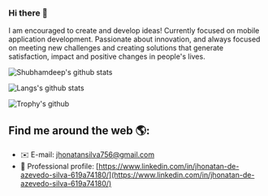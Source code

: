 ### Hi there 👋

I am encouraged to create and develop ideas! Currently focused on mobile application development.
Passionate about innovation, and always focused on meeting new challenges and creating solutions that generate satisfaction, impact and positive changes in people's lives.

![Shubhamdeep's github stats](https://github-readme-stats.vercel.app/api?username=JhonatanAzevedo&show_icons=true&hide_border=true)

![Langs's github stats](https://github-readme-stats.vercel.app/api/top-langs/?username=JhonatanAzevedo&layout=compact)

![Trophy's github](https://github-profile-trophy.vercel.app/?username=JhonatanAzevedo&column=3&margin-w=15&margin-h=15)


## Find me around the web 🌎:
- ✉️ E-mail: [jhonatansilva756@gmail.com](mailto:jhonatansilva756@gmail.com)
- 💼 Professional profile: [https://www.linkedin.com/in/jhonatan-de-azevedo-silva-619a74180/](https://www.linkedin.com/in/jhonatan-de-azevedo-silva-619a74180/)
